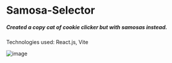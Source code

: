 # Samosa-Selector
##### Created a copy cat of cookie clicker but with samosas instead.

Technologies used: React.js, Vite


![image](https://user-images.githubusercontent.com/56855196/222032279-c2f45236-d3e0-4498-8fb4-412a9bf354a2.png)
